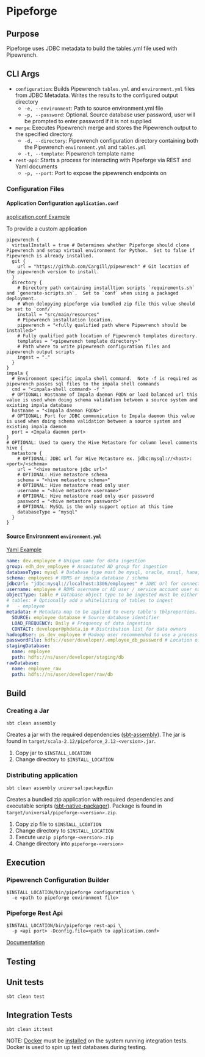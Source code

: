 # Pipeforge

## Purpose
Pipeforge uses JDBC metadata to build the tables.yml file used with Pipewrench.


## CLI Args

- `configuration`: Builds Pipewrench `tables.yml` and `environment.yml` files from JDBC Metadata.  Writes the results to the configured output directory
    - `-e, --environment`: Path to source environment.yml file
    - `-p, --password`: Optional. Source database user password, user will be prompted to enter password if it is not supplied
- `merge`: Executes Pipewrench merge and stores the Pipewrench output to the specified directory.
    - `-d, --directory`: Pipewrench configuration directory containing both the Pipewrench `environment.yml` and `tables.yml`
    - `-t, --template`: Pipewrench template name
- `rest-api`: Starts a process for interacting with Pipeforge via REST and Yaml documents
    - `-p, --port`: Port to expose the pipewrench endpoints on

### Configuration Files

#### Application Configuration `application.conf`
[application.conf Example](src/main/resources/application.conf)

To provide a custom application

```
pipewrench { 
  virtualInstall = true # Determines whether Pipeforge should clone Pipewrench and setup virtual environment for Python.  Set to false if Pipewrench is already installed.
  git {
    url = "https://github.com/Cargill/pipewrench" # Git location of the pipewrench version to install.
  }
  directory {
    # Directory path containing installtion scripts `requirements.sh` and `generate-scripts.sh`.  Set to `conf` when using a packaged deployment.
    # When delopying pipeforge via bundled zip file this value should be set to `conf/`
    install = "src/main/resources"
    # Pipewrench installation location.
    pipewrench = "<fully qualified path where Pipewrench should be installed>"
    # Fully qualified path location of Pipewrench templates directory.
    templates = "<pipewrench template directory>"
    # Path where to write pipewrench configuration files and pipewrench output scripts 
    ingest = "." 
  }
}
impala {
  # Environment specific impala shell command.  Note -f is required as pipewrench passes sql files to the impala shell commands
  cmd = "<impala-shell command> -f "
  # OPTIONAL: Hostname of Impala daemon FQDN or load balanced url this value is used when doing schema validation between a source system and existing impala database
  hostname = "<Impala daemon FQDN>"
  # OPTIONAL: Port for JDBC communication to Impala daemon this value is used when doing schema validation between a source system and existing impala daemon
  port = <Impala daemon port>
}
# OPTIONAL: Used to query the Hive Metastore for column level comments
hive {
  metastore {
    # OPTIONAL: JDBC url for Hive Metastore ex. jdbc:mysql://<host>:<port>/<schema>
    url = "<hive metastore jdbc url>"
    # OPTIONAL: Hive metastore schema
    schema = "<hive metasotre schema>"
    # OPTIONAL: Hive metastore read only user
    username = "<hive metastore username>"
    # OPTIONAL: Hive metastore read only user password
    password = "<hive metastore password>"
    # OPTIONAL: MySQL is the only support option at this time
    databaseType = "mysql"
  }
}
```

#### Source Environment `environment.yml`
[Yaml Example](src/main/resources/environment.yml)
```yaml
name: dev.employee # Unique name for data ingestion
group: edh_dev_employee # Associated AD group for ingestion
databaseType: mysql # Database type must be mysql, oracle, mssql, hana, or teradata, as400, redshift, impala
schema: employees # RDMS or impala database / schema
jdbcUrl: "jdbc:mysql://localhost:3306/employees" # JDBC Url for connecting to database. Impala example: jdbc:hive2://<host>:21050/<database>;AuthMech=3;ssl=true
username: employee # RDMS username or AD user / service account user name (Impala)
objectType: table # Database object type to be ingested must be either table or view
# tables: # Optionally add a whitelisting of tables to ingest
#   - employee
metadata: # Metadata map to be applied to every table's tblproperties. https://www.cloudera.com/documentation/enterprise/latest/topics/impala_create_table.html
  SOURCE: employee database # Source database identifier
  LOAD_FREQUENCY: Daily # Frequency of data ingestion
  CONTACT: developer@phdata.io # Distribution list for data owners
hadoopUser: ps_dev_employee # Hadoop user recommended to use a process account
passwordFile: hdfs://user/developer/.employee_db_password # Location of sqoop's password file recommended HDFS location
stagingDatabase:
  name: employee
  path: hdfs://ns/user/developer/staging/db
rawDatabase:
  name: employee_raw
  path: hdfs://ns/user/developer/raw/db
```

## Build

### Creating a Jar

```sbtshell
sbt clean assembly
```

Creates a jar with the required dependencies ([sbt-assembly](https://github.com/sbt/sbt-assembly)).  The jar is found in  `target/scala-2.12/pipeforce_2.12-<version>.jar`.

1. Copy jar to `$INSTALL_LOCATION`
2. Change directory to `$INSTALL_LOCATION`

### Distributing application

```sbtshell
sbt clean assembly universal:packageBin
```
Creates a bundled zip application with required dependencies and executable scripts ([sbt-native-packager](https://github.com/sbt/sbt-native-packager)).  Package is found in `target/universal/pipeforge-<version>.zip`.

1. Copy zip file to `$INSTALL_LCOATION`
2. Change directory to `$INSTALL_LOCATION`
3. Execute `unzip pipforge-<version>.zip`
4. Change directory into `pipeforge-<version>`

## Execution

### Pipewrench Configuration Builder
```
$INSTALL_LOCATION/bin/pipeforge configuration \
  -e <path to pipeforge environment file>
```

### Pipeforge Rest Api
```
$INSTALL_LOCATION/bin/pipeforge rest-api \
  -p <api port> -Dconfig.file=<path to application.conf>
```
[Documentation](rest-api/README.md)

## Testing

## Unit tests

```sbtshell
sbt clean test
```

## Integration Tests

```sbtshell
sbt clean it:test
```

NOTE: [Docker](https://www.docker.com/) must be [installed](https://docs.docker.com/engine/installation/) on the system running integration tests.  Docker is used to spin up test databases during testing.
